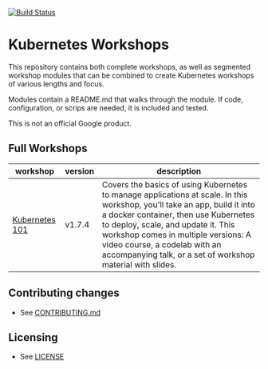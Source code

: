 [![Build Status](https://travis-ci.org/GoogleCloudPlatform/kubernetes-workshops.svg?branch=master)](https://travis-ci.org/GoogleCloudPlatform/kubernetes-workshops)

# Kubernetes Workshops

This repository contains both complete workshops, as well as
segmented workshop modules that can be combined to create Kubernetes
workshops of various lengths and focus.

Modules contain a README.md that walks through the module. If code,
configuration, or scrips are needed, it is included and tested.

This is not an official Google product.

## Full Workshops
| workshop  | version | description |
| --- | --- | --- |
| [Kubernetes 101](bundles/kubernetes-101) | v1.7.4 | Covers the basics of using Kubernetes to manage applications at scale.  In this workshop, you'll take an app, build it into a docker container, then use Kubernetes to deploy, scale, and update it. This workshop comes in multiple versions:  A video course, a codelab with an accompanying talk, or a set of workshop material with slides. |


## Contributing changes

* See [CONTRIBUTING.md](CONTRIBUTING.md)

## Licensing

* See [LICENSE](LICENSE)

